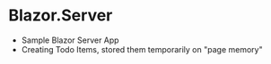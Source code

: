 # Blazor.Server

* Sample Blazor Server App
* Creating Todo Items, stored them temporarily on "page memory"

